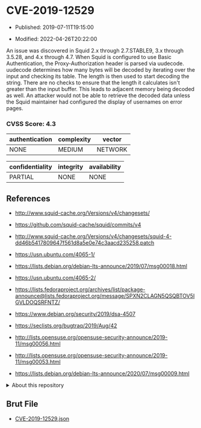 # CVE-2019-12529

- Published: 2019-07-11T19:15:00

- Modified: 2022-04-26T20:22:00

An issue was discovered in Squid 2.x through 2.7.STABLE9, 3.x through 3.5.28, and 4.x through 4.7. When Squid is configured to use Basic Authentication, the Proxy-Authorization header is parsed via uudecode. uudecode determines how many bytes will be decoded by iterating over the input and checking its table. The length is then used to start decoding the string. There are no checks to ensure that the length it calculates isn't greater than the input buffer. This leads to adjacent memory being decoded as well. An attacker would not be able to retrieve the decoded data unless the Squid maintainer had configured the display of usernames on error pages.

### CVSS Score: **4.3**

| authentication | complexity | vector |
| --- | --- | --- |
| NONE | MEDIUM | NETWORK |

| confidentiality | integrity | availability |
| --- | --- | --- |
| PARTIAL | NONE | NONE |

## References

* http://www.squid-cache.org/Versions/v4/changesets/

* https://github.com/squid-cache/squid/commits/v4

* http://www.squid-cache.org/Versions/v4/changesets/squid-4-dd46b5417809647f561d8a5e0e74c3aacd235258.patch

* https://usn.ubuntu.com/4065-1/

* https://lists.debian.org/debian-lts-announce/2019/07/msg00018.html

* https://usn.ubuntu.com/4065-2/

* https://lists.fedoraproject.org/archives/list/package-announce@lists.fedoraproject.org/message/SPXN2CLAGN5QSQBTOV5IGVLDOQSRFNTZ/

* https://www.debian.org/security/2019/dsa-4507

* https://seclists.org/bugtraq/2019/Aug/42

* http://lists.opensuse.org/opensuse-security-announce/2019-11/msg00056.html

* http://lists.opensuse.org/opensuse-security-announce/2019-11/msg00053.html

* https://lists.debian.org/debian-lts-announce/2020/07/msg00009.html

<details>
<summary>About this repository</summary> 

  This repository is part of the project [Live Hack CVE](https://github.com/Live-Hack-CVE). Main website can be found [www.live-hack.org](https://www.live-hack.org) 
  
  Made by [Sn0wAlice](https://github.com/Sn0wAlice) for the people that care about security and need to have a feed of the latest CVEs. Hope you enjoy it, don't forget to star the repo and follow me on [Twitter](https://twitter.com/Sn0wAlice) and [Github](https://github.com/Sn0wAlice). And that is my [personnal website](https://www.alice-snow.me/)

  - [Home Page](https://github.com/Live-Hack-CVE)
  - [Framework](https://github.com/Live-Hack-CVE/cve-framework)
  - [CVE database](https://github.com/Live-Hack-CVE/full_database)
  - [Changelog](https://github.com/Live-Hack-CVE/Changelog)
</details>

## Brut File

* [CVE-2019-12529.json](https://raw.githubusercontent.com/Live-Hack-CVE/full_database/main/cves/2019/CVE-2019-12529.json)

